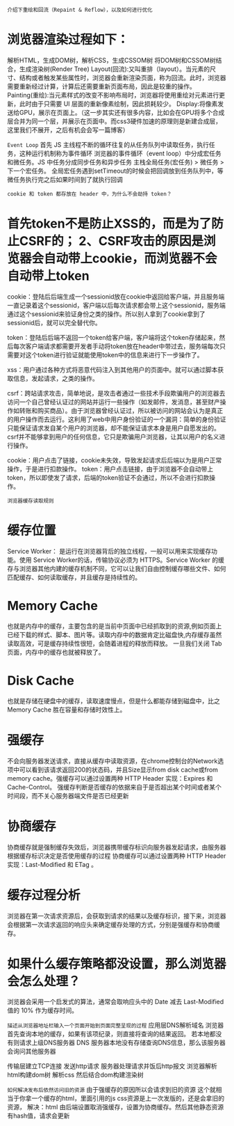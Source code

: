 `介绍下重绘和回流（Repaint & Reflow），以及如何进行优化`
# 浏览器渲染过程如下：
解析HTML，生成DOM树，解析CSS，生成CSSOM树
将DOM树和CSSOM树结合，生成渲染树(Render Tree)
Layout(回流):又叫重排（layout）。当元素的尺寸、结构或者触发某些属性时，浏览器会重新渲染页面，称为回流。此时，浏览器需要重新经过计算，计算后还需要重新页面布局，因此是较重的操作。
Painting(重绘):当元素样式的改变不影响布局时，浏览器将使用重绘对元素进行更新，此时由于只需要 UI 层面的重新像素绘制，因此损耗较少。
Display:将像素发送给GPU，展示在页面上。（这一步其实还有很多内容，比如会在GPU将多个合成层合并为同一个层，并展示在页面中。而css3硬件加速的原理则是新建合成层，这里我们不展开，之后有机会会写一篇博客）


`Event Loop`
首先 JS 主线程不断的循环往复的从任务队列中读取任务，执行任务，这种运行机制称为事件循环
浏览器的事件循环（event loop）中分成宏任务和微任务。JS 中任务分成同步任务和异步任务
主栈全局任务(宏任务) > 微任务 > 下一个宏任务。
全局宏任务遇到setTimeout的时候会把回调放到任务队列中，等微任务执行完之后如果时间到了就执行回调



`cookie 和 token 都存放在 header 中，为什么不会劫持 token？`
# 首先token不是防止XSS的，而是为了防止CSRF的； 2、CSRF攻击的原因是浏览器会自动带上cookie，而浏览器不会自动带上token
cookie：登陆后后端生成一个sessionid放在cookie中返回给客户端，并且服务端一直记录着这个sessionid，客户端以后每次请求都会带上这个sessionid，服务端通过这个sessionid来验证身份之类的操作。所以别人拿到了cookie拿到了sessionid后，就可以完全替代你。

token：登陆后后端不返回一个token给客户端，客户端将这个token存储起来，然后每次客户端请求都需要开发者手动将token放在header中带过去，服务端每次只需要对这个token进行验证就能使用token中的信息来进行下一步操作了。

xss：用户通过各种方式将恶意代码注入到其他用户的页面中。就可以通过脚本获取信息，发起请求，之类的操作。

csrf：跨站请求攻击，简单地说，是攻击者通过一些技术手段欺骗用户的浏览器去访问一个自己曾经认证过的网站并运行一些操作（如发邮件，发消息，甚至财产操作如转账和购买商品）。由于浏览器曾经认证过，所以被访问的网站会认为是真正的用户操作而去运行。这利用了web中用户身份验证的一个漏洞：简单的身份验证只能保证请求发自某个用户的浏览器，却不能保证请求本身是用户自愿发出的。csrf并不能够拿到用户的任何信息，它只是欺骗用户浏览器，让其以用户的名义进行操作。

cookie：用户点击了链接，cookie未失效，导致发起请求后后端以为是用户正常操作，于是进行扣款操作。
token：用户点击链接，由于浏览器不会自动带上token，所以即使发了请求，后端的token验证不会通过，所以不会进行扣款操作。



`浏览器缓存读取规则`
# 缓存位置
Service Worker：
是运行在浏览器背后的独立线程，一般可以用来实现缓存功能。使用 Service Worker的话，传输协议必须为 HTTPS。Service Worker 的缓存与浏览器其他内建的缓存机制不同，它可以让我们自由控制缓存哪些文件、如何匹配缓存、如何读取缓存，并且缓存是持续性的。
# Memory Cache
也就是内存中的缓存，主要包含的是当前中页面中已经抓取到的资源,例如页面上已经下载的样式、脚本、图片等。读取内存中的数据肯定比磁盘快,内存缓存虽然读取高效，可是缓存持续性很短，会随着进程的释放而释放。 一旦我们关闭 Tab 页面，内存中的缓存也就被释放了。

# Disk Cache
也就是存储在硬盘中的缓存，读取速度慢点，但是什么都能存储到磁盘中，比之 Memory Cache 胜在容量和存储时效性上。


# 强缓存
不会向服务器发送请求，直接从缓存中读取资源，在chrome控制台的Network选项中可以看到该请求返回200的状态码，并且Size显示from disk cache或from memory cache。强缓存可以通过设置两种 HTTP Header 实现：Expires 和 Cache-Control。
强缓存判断是否缓存的依据来自于是否超出某个时间或者某个时间段，而不关心服务器端文件是否已经更新


# 协商缓存
协商缓存就是强制缓存失效后，浏览器携带缓存标识向服务器发起请求，由服务器根据缓存标识决定是否使用缓存的过程
协商缓存可以通过设置两种 HTTP Header 实现：Last-Modified 和 ETag 。

# 缓存过程分析
浏览器在第一次请求资源后，会获取到请求的结果以及缓存标识，接下来，浏览器会根据第一次请求返回的响应头来确定缓存处理的方式，分别是强缓存和协商缓存。

# 如果什么缓存策略都没设置，那么浏览器会怎么处理？
浏览器会采用一个启发式的算法，通常会取响应头中的 Date 减去 Last-Modified 值的 10% 作为缓存时间。




`描述从浏览器地址栏输入一个页面开始到页面完整呈现的过程`
应用层DNS解析域名
    浏览器首先查询本地的缓存，如果有该项纪录，则直接将查询的结果返回。
    若本地都没有则请求上级DNS服务器
    DNS 服务器本地没有存储查询DNS信息，那么该服务器会询问其他服务器

传输层建立TCP连接
发送http请求
服务器处理请求并饭后http报文
浏览器解析html构建dom树 解析css 然后结合dom构建渲染树




`如何解决发布后依然访问旧的资源`
由于强缓存的原因所以会请求到旧的资源
这个就相当于你拿一个缓存的html，里面引用的js  css资源是上一次发版的，还是会拿旧的资源，
解决：html 由后端设置取消强缓存，设置为协商缓存。然后其他静态资源有hash值，请求会更新
